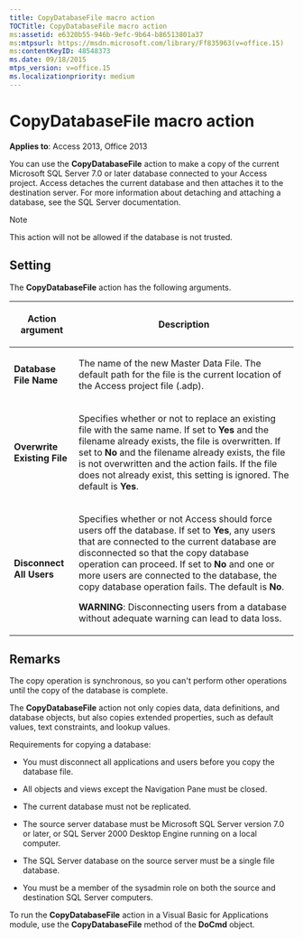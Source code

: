 ```yaml
---
title: CopyDatabaseFile macro action
TOCTitle: CopyDatabaseFile macro action
ms:assetid: e6320b55-946b-9efc-9b64-b86513801a37
ms:mtpsurl: https://msdn.microsoft.com/library/Ff835963(v=office.15)
ms:contentKeyID: 48548373
ms.date: 09/18/2015
mtps_version: v=office.15
ms.localizationpriority: medium
---
```


# CopyDatabaseFile macro action

**Applies to**: Access 2013, Office 2013

You can use the **CopyDatabaseFile** action to make a copy of the current Microsoft SQL Server 7.0 or later database connected to your Access project. Access detaches the current database and then attaches it to the destination server. For more information about detaching and attaching a database, see the SQL Server documentation.

> [!NOTE]
> This action will not be allowed if the database is not trusted. 


## Setting

The **CopyDatabaseFile** action has the following arguments.

<table>
<colgroup>
<col />
<col />
</colgroup>
<thead>
<tr class="header">
<th><p>Action argument</p></th>
<th><p>Description</p></th>
</tr>
</thead>
<tbody>
<tr class="odd">
<td><p><strong>Database File Name</strong></p></td>
<td><p>The name of the new Master Data File. The default path for the file is the current location of the Access project file (.adp).</p></td>
</tr>
<tr class="even">
<td><p><strong>Overwrite Existing File</strong></p></td>
<td><p>Specifies whether or not to replace an existing file with the same name. If set to <strong>Yes</strong> and the filename already exists, the file is overwritten. If set to <strong>No</strong> and the filename already exists, the file is not overwritten and the action fails. If the file does not already exist, this setting is ignored. The default is <strong>Yes</strong>.</p></td>
</tr>
<tr class="odd">
<td><p><strong>Disconnect All Users</strong></p></td>
<td><p>Specifies whether or not Access should force users off the database. If set to <strong>Yes</strong>, any users that are connected to the current database are disconnected so that the copy database operation can proceed. If set to <strong>No</strong> and one or more users are connected to the database, the copy database operation fails. The default is <strong>No</strong>.</p><p><strong>WARNING</strong>: Disconnecting users from a database without adequate warning can lead to data loss.</p></td>
</tr>
</tbody>
</table>


## Remarks

The copy operation is synchronous, so you can't perform other operations until the copy of the database is complete.

The **CopyDatabaseFile** action not only copies data, data definitions, and database objects, but also copies extended properties, such as default values, text constraints, and lookup values.

Requirements for copying a database:

- You must disconnect all applications and users before you copy the database file.

- All objects and views except the Navigation Pane must be closed.

- The current database must not be replicated.

- The source server database must be Microsoft SQL Server version 7.0 or later, or SQL Server 2000 Desktop Engine running on a local computer.

- The SQL Server database on the source server must be a single file database.

- You must be a member of the sysadmin role on both the source and destination SQL Server computers.

To run the **CopyDatabaseFile** action in a Visual Basic for Applications module, use the **CopyDatabaseFile** method of the **DoCmd** object.


